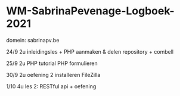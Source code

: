 # WM-SabrinaPevenage-Logboek-2021

domein: sabrinapv.be

24/9    2u      inleidingsles + PHP
                aanmaken & delen repository + combell

25/9    2u      PHP tutorial
                PHP formulieren 

30/9    2u      oefening 2
                installeren FileZilla

1/10    4u      les 2: RESTful api + oefening

